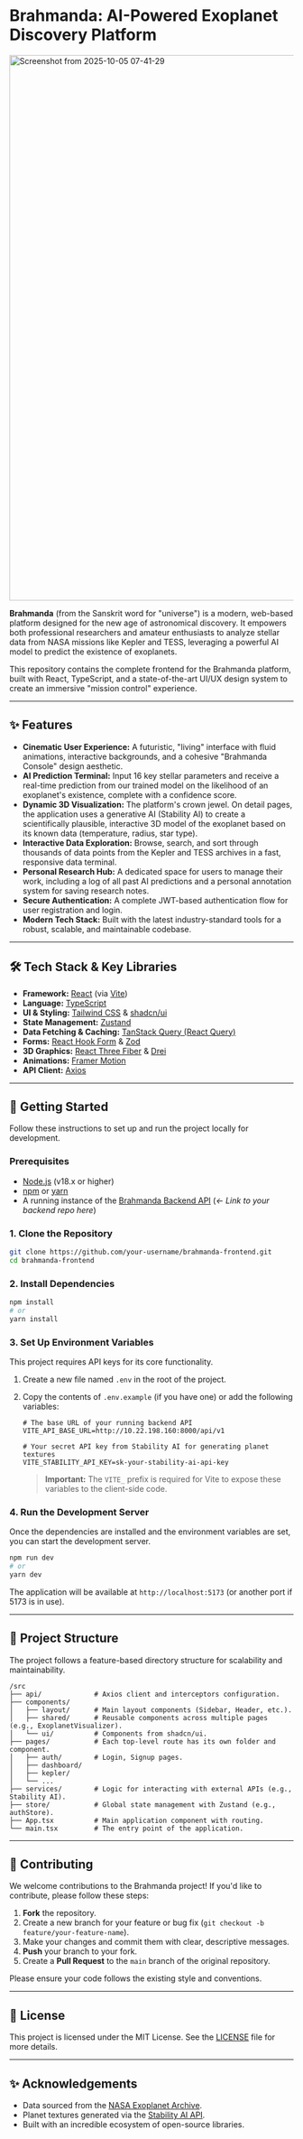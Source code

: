 # Brahmanda: AI-Powered Exoplanet Discovery Platform

 
<img width="1854" height="967" alt="Screenshot from 2025-10-05 07-41-29" src="https://github.com/user-attachments/assets/d2e080af-c5d7-48e4-a036-4113db3f5a07" />


**Brahmanda** (from the Sanskrit word for "universe") is a modern, web-based platform designed for the new age of astronomical discovery. It empowers both professional researchers and amateur enthusiasts to analyze stellar data from NASA missions like Kepler and TESS, leveraging a powerful AI model to predict the existence of exoplanets.

This repository contains the complete frontend for the Brahmanda platform, built with React, TypeScript, and a state-of-the-art UI/UX design system to create an immersive "mission control" experience.

---

## ✨ Features

- **Cinematic User Experience:** A futuristic, "living" interface with fluid animations, interactive backgrounds, and a cohesive "Brahmanda Console" design aesthetic.
- **AI Prediction Terminal:** Input 16 key stellar parameters and receive a real-time prediction from our trained model on the likelihood of an exoplanet's existence, complete with a confidence score.
- **Dynamic 3D Visualization:** The platform's crown jewel. On detail pages, the application uses a generative AI (Stability AI) to create a scientifically plausible, interactive 3D model of the exoplanet based on its known data (temperature, radius, star type).
- **Interactive Data Exploration:** Browse, search, and sort through thousands of data points from the Kepler and TESS archives in a fast, responsive data terminal.
- **Personal Research Hub:** A dedicated space for users to manage their work, including a log of all past AI predictions and a personal annotation system for saving research notes.
- **Secure Authentication:** A complete JWT-based authentication flow for user registration and login.
- **Modern Tech Stack:** Built with the latest industry-standard tools for a robust, scalable, and maintainable codebase.

---

## 🛠️ Tech Stack & Key Libraries

- **Framework:** [React](https://reactjs.org/) (via [Vite](https://vitejs.dev/))
- **Language:** [TypeScript](https://www.typescriptlang.org/)
- **UI & Styling:** [Tailwind CSS](https://tailwindcss.com/) & [shadcn/ui](https://ui.shadcn.com/)
- **State Management:** [Zustand](https://github.com/pmndrs/zustand)
- **Data Fetching & Caching:** [TanStack Query (React Query)](https://tanstack.com/query/latest)
- **Forms:** [React Hook Form](https://react-hook-form.com/) & [Zod](https://zod.dev/)
- **3D Graphics:** [React Three Fiber](https://github.com/pmndrs/react-three-fiber) & [Drei](https://github.com/pmndrs/drei)
- **Animations:** [Framer Motion](https://www.framer.com/motion/)
- **API Client:** [Axios](https://axios-http.com/)

---

## 🚀 Getting Started

Follow these instructions to set up and run the project locally for development.

### Prerequisites

- [Node.js](https://nodejs.org/) (v18.x or higher)
- [npm](https://www.npmjs.com/) or [yarn](https://yarnpkg.com/)
- A running instance of the [Brahmanda Backend API](https://github.com/your-backend-repo-link) (*<- Link to your backend repo here*)

### 1. Clone the Repository

```bash
git clone https://github.com/your-username/brahmanda-frontend.git
cd brahmanda-frontend
```

### 2. Install Dependencies

```bash
npm install
# or
yarn install
```

### 3. Set Up Environment Variables

This project requires API keys for its core functionality.

1.  Create a new file named `.env` in the root of the project.
2.  Copy the contents of `.env.example` (if you have one) or add the following variables:

    ```env
    # The base URL of your running backend API
    VITE_API_BASE_URL=http://10.22.198.160:8000/api/v1

    # Your secret API key from Stability AI for generating planet textures
    VITE_STABILITY_API_KEY=sk-your-stability-ai-api-key
    ```

    > **Important:** The `VITE_` prefix is required for Vite to expose these variables to the client-side code.

### 4. Run the Development Server

Once the dependencies are installed and the environment variables are set, you can start the development server.

```bash
npm run dev
# or
yarn dev
```

The application will be available at `http://localhost:5173` (or another port if 5173 is in use).

---

## 📁 Project Structure

The project follows a feature-based directory structure for scalability and maintainability.

```
/src
├── api/             # Axios client and interceptors configuration.
├── components/
│   ├── layout/      # Main layout components (Sidebar, Header, etc.).
│   ├── shared/      # Reusable components across multiple pages (e.g., ExoplanetVisualizer).
│   └── ui/          # Components from shadcn/ui.
├── pages/           # Each top-level route has its own folder and component.
│   ├── auth/        # Login, Signup pages.
│   ├── dashboard/
│   ├── kepler/
│   └── ...
├── services/        # Logic for interacting with external APIs (e.g., Stability AI).
├── store/           # Global state management with Zustand (e.g., authStore).
├── App.tsx          # Main application component with routing.
└── main.tsx         # The entry point of the application.
```

---

## 🤝 Contributing

We welcome contributions to the Brahmanda project! If you'd like to contribute, please follow these steps:

1.  **Fork** the repository.
2.  Create a new branch for your feature or bug fix (`git checkout -b feature/your-feature-name`).
3.  Make your changes and commit them with clear, descriptive messages.
4.  **Push** your branch to your fork.
5.  Create a **Pull Request** to the `main` branch of the original repository.

Please ensure your code follows the existing style and conventions.

---

## 📜 License

This project is licensed under the MIT License. See the [LICENSE](LICENSE) file for more details.

---

## ✨ Acknowledgements

- Data sourced from the [NASA Exoplanet Archive](https://exoplanetarchive.ipac.caltech.edu/).
- Planet textures generated via the [Stability AI API](https://platform.stability.ai/).
- Built with an incredible ecosystem of open-source libraries.
```
